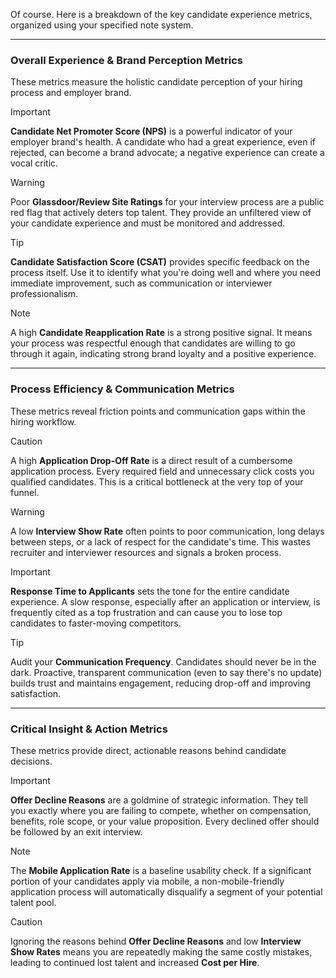 Of course. Here is a breakdown of the key candidate experience metrics, organized using your specified note system.

***

### **Overall Experience & Brand Perception Metrics**

These metrics measure the holistic candidate perception of your hiring process and employer brand.

> [!IMPORTANT]
> **Candidate Net Promoter Score (NPS)** is a powerful indicator of your employer brand's health. A candidate who had a great experience, even if rejected, can become a brand advocate; a negative experience can create a vocal critic.

> [!WARNING]
> Poor **Glassdoor/Review Site Ratings** for your interview process are a public red flag that actively deters top talent. They provide an unfiltered view of your candidate experience and must be monitored and addressed.

> [!TIP]
> **Candidate Satisfaction Score (CSAT)** provides specific feedback on the process itself. Use it to identify what you're doing well and where you need immediate improvement, such as communication or interviewer professionalism.

> [!NOTE]
> A high **Candidate Reapplication Rate** is a strong positive signal. It means your process was respectful enough that candidates are willing to go through it again, indicating strong brand loyalty and a positive experience.

---

### **Process Efficiency & Communication Metrics**

These metrics reveal friction points and communication gaps within the hiring workflow.

> [!CAUTION]
> A high **Application Drop-Off Rate** is a direct result of a cumbersome application process. Every required field and unnecessary click costs you qualified candidates. This is a critical bottleneck at the very top of your funnel.

> [!WARNING]
> A low **Interview Show Rate** often points to poor communication, long delays between steps, or a lack of respect for the candidate's time. This wastes recruiter and interviewer resources and signals a broken process.

> [!IMPORTANT]
> **Response Time to Applicants** sets the tone for the entire candidate experience. A slow response, especially after an application or interview, is frequently cited as a top frustration and can cause you to lose top candidates to faster-moving competitors.

> [!TIP]
> Audit your **Communication Frequency**. Candidates should never be in the dark. Proactive, transparent communication (even to say there's no update) builds trust and maintains engagement, reducing drop-off and improving satisfaction.

---

### **Critical Insight & Action Metrics**

These metrics provide direct, actionable reasons behind candidate decisions.

> [!IMPORTANT]
> **Offer Decline Reasons** are a goldmine of strategic information. They tell you exactly where you are failing to compete, whether on compensation, benefits, role scope, or your value proposition. Every declined offer should be followed by an exit interview.

> [!NOTE]
> The **Mobile Application Rate** is a baseline usability check. If a significant portion of your candidates apply via mobile, a non-mobile-friendly application process will automatically disqualify a segment of your potential talent pool.

> [!CAUTION]
> Ignoring the reasons behind **Offer Decline Reasons** and low **Interview Show Rates** means you are repeatedly making the same costly mistakes, leading to continued lost talent and increased **Cost per Hire**.
